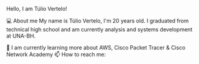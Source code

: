 Hello, I am Túlio Vertelo!


💻 About me
My name is Túlio Vertelo, I'm 20 years old. I graduated from technical high school and am currently analysis and systems development at UNA-BH.

🌱 I am currently learning more about AWS, Cisco Packet Tracer & Cisco Network Academy
📫 How to reach me:
  
